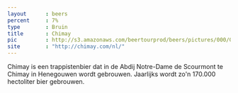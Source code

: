 ```yaml
---
layout      : beers
percent     : 7%
type        : Bruin
title       : Chimay
pic         : http://s3.amazonaws.com/beertourprod/beers/pictures/000/000/069/original/Chimay-Bleue_-Blue_beer_900.jpg?1461521525
site        : "http://chimay.com/nl/"
---
```



Chimay is een trappistenbier dat in de Abdij Notre-Dame de Scourmont te Chimay in Henegouwen wordt gebrouwen. Jaarlijks wordt zo'n 170.000 hectoliter bier gebrouwen.


